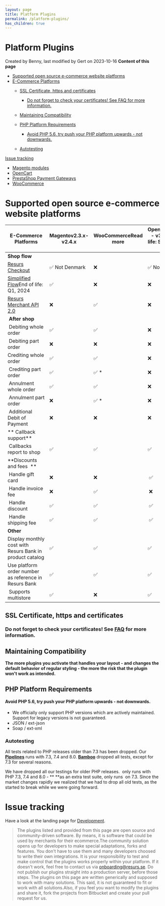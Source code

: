 ```yaml
---
layout: page
title: Platform Plugins
permalink: /platform-plugins/
has_children: true
---
```



# Platform Plugins 
Created by Benny, last modified by Gert on 2023-10-16
**Content of this page**
- [Supported open source e-commerce website
  platforms](#platformplugins-supportedopensourcee-commercewebsiteplatforms)
- [E-Commerce Platforms](#platformplugins-e-commerceplatforms)
  - [SSL Certificate, https and
    certificates](#platformplugins-sslcertificate,httpsandcertificates)
    - [Do not forget to check your certificates! See FAQ for more
      information.](#platformplugins-donotforgettocheckyourcertificates!seeformoreinformation.)

  - [Maintaining
    Compatibility](#platformplugins-maintainingcompatibility)
  - [PHP Platform
    Requirements](#platformplugins-phpplatformrequirements)
    - [Avoid PHP 5.6, try push your PHP platform upwards - not
      downwards.](#platformplugins-avoidphp5.6,trypushyourphpplatformupwards-notdownwards.)

  - [Autotesting](#platformplugins-autotesting)

[Issue tracking](#platformplugins-issuetracking)

- [Magento modules](magento-modules)
- [OpenCart](opencart)
- [PrestaShop Payment Gateways](prestashop-payment-gateways)
- [WooCommerce](woocommerce)

# Supported open source e-commerce website platforms

| E-Commerce Platforms                                        | Magentov2.3.x-v2.4.x                                    | WooCommerceRead more                          | OpenCartv1.5.x - v3.x End of life: September, 2023     | PrestaShopv1.6.1.x / v1.7.7.x End of life: October 1, 2022 | PrestaShopv1.7.7.xEnd of life: September, 2023 |
|-------------------------------------------------------------|---------------------------------------------------------|-----------------------------------------------|--------------------------------------------------------|------------------------------------------------------------|------------------------------------------------|
| **Shop flow**                                               |                                                         |                                               |                                                        |                                                            |                                                |
| [Resurs Checkout](resurs-checkout-web)                      | :white_check_mark: Not Denmark  | :x:   | :white_check_mark: Not Denmark | :white_check_mark: Not Denmark     | :x:    |
| [Simplified Flow](simplified-flow-api)End of life: Q1, 2024 | :white_check_mark:              | :x:   | :x:            | :x:                | :white_check_mark:     |
| [Resurs Merchant API 2.0](merchant-api-2.0)                 | :x:             | :white_check_mark:    | :x:            | :x:                | :x:    |
|  **After shop**                                             |                                                         |                                               |                                                        |                                                            |                                                |
|  Debiting whole order                                       | :white_check_mark:              | :white_check_mark:    | :x:            | :x:                | :white_check_mark:     |
|  Debiting part order                                        | :x:             | :x:   | :x:            | :x:                | :x:    |
| Crediting whole order                                       | :white_check_mark:              | :white_check_mark:    | :x:            | :x:                | :white_check_mark:     |
|  Crediting part order                                       | :white_check_mark:              | :white_check_mark: \* | :x:            | :x:                | :white_check_mark:     |
|  Annulment whole order                                      | :white_check_mark:              | :white_check_mark:    | :x:            | :x:                | :white_check_mark:     |
|  Annulment part order                                       | :x:             | :white_check_mark: \* | :x:            | :x:                | :white_check_mark:     |
|  Additional Debit of Payment                                | :x:             | :x:   | :x:            | :x:                | :x:    |
| ** Callback support**                                       |                                                         |                                               |                                                        |                                                            |                                                |
|  Callbacks report to shop                                   | :white_check_mark:              | :white_check_mark:    | :white_check_mark:             | :white_check_mark:                 | :white_check_mark:     |
| **Discounts and fees  **                                    |                                                         |                                               |                                                        |                                                            |                                                |
|  Handle gift card                                           | :x:             | :x:   |  :white_check_mark:            | :x:                | :x:    |
|  Handle invoice fee                                         | :x:             | :white_check_mark:    |  :x:           | :x:                | :x:    |
|  Handle discount                                            | :white_check_mark:              | :white_check_mark:    |  :white_check_mark:            | :white_check_mark:                 | :white_check_mark:     |
|  Handle shipping fee                                        | :white_check_mark:              | :white_check_mark:    |  :white_check_mark:            | :white_check_mark:                 | :white_check_mark:     |
| **Other**                                                   |                                                         |                                               |                                                        |                                                            |                                                |
| Display monthly cost with Resurs Bank in product catalog    | :white_check_mark:              | :white_check_mark:    | :white_check_mark:             | :white_check_mark:                 | :white_check_mark:     |
| Use platform order number as reference in Resurs Bank       | :white_check_mark:              | :white_check_mark:    | :white_check_mark:             | :white_check_mark:                 | :white_check_mark:     |
|  Supports multistore                                        | :white_check_mark:              | :x:   | :white_check_mark:             | :x:                | :x:    |

## SSL Certificate, https and certificates
### Do not forget to check your certificates! See [FAQ](faq) for more information.
## Maintaining Compatibility
**The more plugins you activate that handles your layout - and changes
the default** **behavior** **of regular styling - the more the risk that
the plugin won't work as intended.**

## PHP Platform Requirements
#### **Avoid PHP 5.6, try push your PHP platform upwards - not downwards.**
- We officially only support PHP versions which are actively maintained.
  Support for legacy versions is not guaranteed.
- JSON / ext-json
- Soap / ext-xml

### Autotesting
All tests related to PHP releases older than 7.3 has been dropped. Our
**[Pipelines](https://bitbucket.org/resursbankplugins/resurs-ecomphp/addon/pipelines/home)**
runs with 7.3, 7.4 and 8.0.
**[Bamboo](http://bamboo.resurs.it/browse/RB-RBT)** dropped all tests,
except for 7.3 for several reasons.

We have dropped all our testings for older PHP releases.  only runs with
PHP 7.3, 7.4 and 8.0 - ** **as an extra test suite, only runs  on 7.3.
Since the market changes rapidly we realized that we had to drop all old
tests, as the started to break while we were going forward.

# Issue tracking
Have a look at the landing page for [Development](development).

> The plugins listed and provided from this page are open source and
> community-driven software. By means, it is software that could be used
> by merchants for their ecommerce.The community solution opens up for
> developers to make special adaptations, forks and features. You don't
> have to use them and many developers choosed to write their own
> integrations. It is your responsibility to test and make control that
> the plugins works properly within your platform. If it doesn't work,
> feel free to contact us via onboarding@resurs.se. Do not publish our
> plugins straight into a production server, before those steps. The
> plugins on this page are written generically and supposed to work with
> many solutions. This said, it is not guaranteed to fit or work with
> all solutions.Also, if you feel you want to modify the plugins and
> share it, fork the projects from Bitbucket and create your pull
> request for us.

